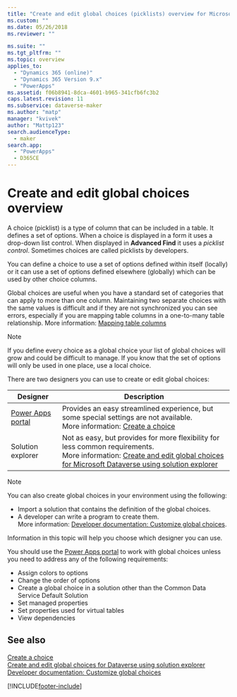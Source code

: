 ```yaml
---
title: "Create and edit global choices (picklists) overview for Microsoft Dataverse | MicrosoftDocs"
ms.custom: ""
ms.date: 05/26/2018
ms.reviewer: ""

ms.suite: ""
ms.tgt_pltfrm: ""
ms.topic: overview
applies_to: 
  - "Dynamics 365 (online)"
  - "Dynamics 365 Version 9.x"
  - "PowerApps"
ms.assetid: f06b8941-8dca-4601-b965-341cfb6fc3b2
caps.latest.revision: 11
ms.subservice: dataverse-maker
ms.author: "matp"
manager: "kvivek"
author: "Mattp123"
search.audienceType: 
  - maker
search.app: 
  - "PowerApps"
  - D365CE
---
```

# Create and edit global choices overview 



A choice (picklist) is a type of column that can be included in a table. It defines a set of options. When a choice is displayed in a form it uses a drop-down list control. When displayed in **Advanced Find** it uses a *picklist control*. Sometimes choices are called picklists by developers.  
  
You can define a choice  to use a set of options defined within itself (locally) or it can use a set of options defined elsewhere (globally) which can be used by other choice  columns. 

Global choices are useful when you have a standard set of categories that can apply to more than one column. Maintaining two separate choices with the same values is difficult and if they are not synchronized you can see errors, especially if you are mapping table columns in a one-to-many table relationship. More information:  [Mapping table columns](map-entity-fields.md)

> [!NOTE]
> If you define every choice as a global choice your list of global choices will grow and could be difficult to manage. If you know that the set of options will only be used in one place, use a local choice.

There are two designers you can use to create or edit global choices:

|Designer| Description|
|--|--|
|[Power Apps portal](https://make.powerapps.com/?utm_source=padocs&utm_medium=linkinadoc&utm_campaign=referralsfromdoc)|Provides an easy streamlined experience, but some special settings are not available.<br />More information: [Create a choice ](custom-picklists.md) |
|Solution explorer|Not as easy, but provides for more flexibility for less common requirements. <br />More information: [Create and edit global choices for Microsoft Dataverse using solution explorer](create-edit-global-option-sets-solution-explorer.md) |

> [!NOTE]
> You can also create global choices in your environment using the following:
> - Import a solution that contains the definition of the global choices.
> - A developer can write a program to create them. <br />More information: [Developer documentation: Customize global choices](/dynamics365/customer-engagement/developer/org-service/customize-global-option-sets).

Information in this topic will help you choose which designer you can use. 

You should use the [Power Apps portal](https://make.powerapps.com/?utm_source=padocs&utm_medium=linkinadoc&utm_campaign=referralsfromdoc) to work with global choices unless you need to address any of the following requirements:

- Assign colors to options
- Change the order of options
- Create a global choice in a solution other than the Common Data Service Default Solution
- Set managed properties
- Set properties used for virtual tables
- View dependencies

## See also

[Create a choice ](custom-picklists.md)<br />
[Create and edit global choices for Dataverse using solution explorer](create-edit-global-option-sets-solution-explorer.md)<br />
[Developer documentation: Customize global choices](/dynamics365/customer-engagement/developer/org-service/customize-global-option-sets)
  

 


[!INCLUDE[footer-include](../../includes/footer-banner.md)]